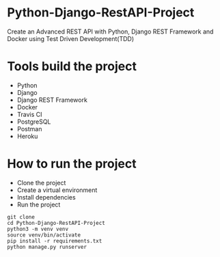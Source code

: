 # Python-Django-RestAPI-Project
Create an Advanced REST API with Python, Django REST Framework and Docker using Test Driven Development(TDD)

# Tools build the project
- Python
- Django
- Django REST Framework
- Docker
- Travis CI
- PostgreSQL
- Postman
- Heroku

# How to run the project
- Clone the project
- Create a virtual environment
- Install dependencies
- Run the project

```
git clone
cd Python-Django-RestAPI-Project
python3 -m venv venv
source venv/bin/activate
pip install -r requirements.txt
python manage.py runserver
```
